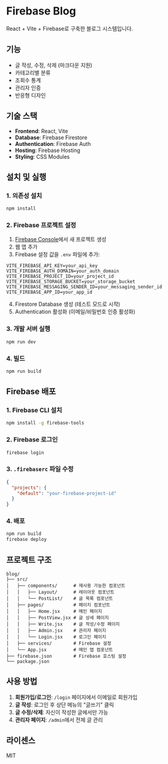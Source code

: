 # Firebase Blog

React + Vite + Firebase로 구축한 블로그 시스템입니다.

## 기능

- 글 작성, 수정, 삭제 (마크다운 지원)
- 카테고리별 분류
- 조회수 통계
- 관리자 인증
- 반응형 디자인

## 기술 스택

- **Frontend**: React, Vite
- **Database**: Firebase Firestore
- **Authentication**: Firebase Auth
- **Hosting**: Firebase Hosting
- **Styling**: CSS Modules

## 설치 및 실행

### 1. 의존성 설치
```bash
npm install
```

### 2. Firebase 프로젝트 설정

1. [Firebase Console](https://console.firebase.google.com)에서 새 프로젝트 생성
2. 웹 앱 추가
3. Firebase 설정 값을 `.env` 파일에 추가:

```env
VITE_FIREBASE_API_KEY=your_api_key
VITE_FIREBASE_AUTH_DOMAIN=your_auth_domain
VITE_FIREBASE_PROJECT_ID=your_project_id
VITE_FIREBASE_STORAGE_BUCKET=your_storage_bucket
VITE_FIREBASE_MESSAGING_SENDER_ID=your_messaging_sender_id
VITE_FIREBASE_APP_ID=your_app_id
```

4. Firestore Database 생성 (테스트 모드로 시작)
5. Authentication 활성화 (이메일/비밀번호 인증 활성화)

### 3. 개발 서버 실행
```bash
npm run dev
```

### 4. 빌드
```bash
npm run build
```

## Firebase 배포

### 1. Firebase CLI 설치
```bash
npm install -g firebase-tools
```

### 2. Firebase 로그인
```bash
firebase login
```

### 3. `.firebaserc` 파일 수정
```json
{
  "projects": {
    "default": "your-firebase-project-id"
  }
}
```

### 4. 배포
```bash
npm run build
firebase deploy
```

## 프로젝트 구조

```
blog/
├── src/
│   ├── components/      # 재사용 가능한 컴포넌트
│   │   ├── Layout/      # 레이아웃 컴포넌트
│   │   └── PostList/    # 글 목록 컴포넌트
│   ├── pages/           # 페이지 컴포넌트
│   │   ├── Home.jsx     # 메인 페이지
│   │   ├── PostView.jsx # 글 상세 페이지
│   │   ├── Write.jsx    # 글 작성/수정 페이지
│   │   ├── Admin.jsx    # 관리자 페이지
│   │   └── Login.jsx    # 로그인 페이지
│   ├── services/        # Firebase 설정
│   └── App.jsx          # 메인 앱 컴포넌트
├── firebase.json        # Firebase 호스팅 설정
└── package.json
```

## 사용 방법

1. **회원가입/로그인**: `/login` 페이지에서 이메일로 회원가입
2. **글 작성**: 로그인 후 상단 메뉴의 "글쓰기" 클릭
3. **글 수정/삭제**: 자신이 작성한 글에서만 가능
4. **관리자 페이지**: `/admin`에서 전체 글 관리

## 라이센스

MIT
